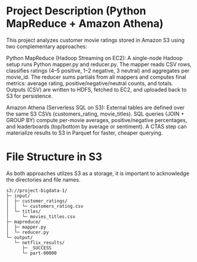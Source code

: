 # Project Description (Python MapReduce + Amazon Athena)
This project analyzes customer movie ratings stored in Amazon S3 using two complementary approaches:

Python MapReduce (Hadoop Streaming on EC2):
A single-node Hadoop setup runs Python mapper.py and reducer.py. The mapper reads CSV rows, classifies ratings (4–5 positive, 1–2 negative, 3 neutral) and aggregates per movie_id. The reducer sums partials from all mappers and computes final metrics: average rating, positive/negative/neutral counts, and totals. Outputs (CSV) are written to HDFS, fetched to EC2, and uploaded back to S3 for persistence.

Amazon Athena (Serverless SQL on S3):
External tables are defined over the same S3 CSVs (customers_rating, movie_titles). SQL queries (JOIN + GROUP BY) compute per-movie averages, positive/negative percentages, and leaderboards (top/bottom by average or sentiment). A CTAS step can materialize results to S3 in Parquet for faster, cheaper querying.


# File Structure in S3
As both approaches utilzes S3 as a storage, it is important to acknowledge the directories and file names.
```
s3://project-bigdata-1/
├─ input/
│  ├─ customer_ratings/
│  │  └─ customers_rating.csv
│  └─ titles/ 
│     └─ movies_titles.csv
├─ mapreduce/
│  ├─ mapper.py
│  └─ reducer.py
└─ output/
   └─ netflix_results/
      ├─ _SUCCESS
      └─ part-00000
```

